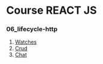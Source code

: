 # Course REACT JS

### 06_lifecycle-http

1. [Watches](./src/components/Watches/)
2. [Crud](./src/components/Crud/)
3. [Chat](./src/components/Chat/)